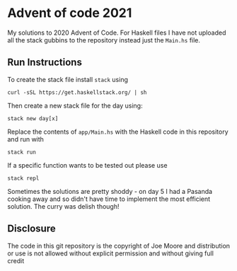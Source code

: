# Advent of code 2021

My solutions to 2020 Advent of Code. For Haskell files I have not uploaded all the stack gubbins to the repository instead just the `Main.hs` file. 

## Run Instructions

To create the stack file install `stack` using

```
curl -sSL https://get.haskellstack.org/ | sh
```

Then create a new stack file for the day using:

```
stack new day[x]
```
Replace the contents of `app/Main.hs` with the Haskell code in this repository and run with

```
stack run
```

If a specific function wants to be tested out please use 

```
stack repl
```

Sometimes the solutions are pretty shoddy - on day 5 I had a Pasanda cooking away and so didn't have time to implement the most efficient solution. The curry was delish though!

## Disclosure
The code in this git repository is the copyright of Joe Moore and distribution or use is not allowed without explicit permission and without giving full credit
